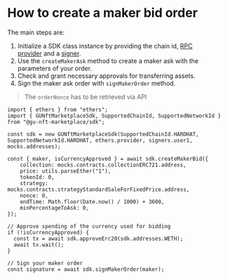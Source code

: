 # **How to create a maker bid order**

The main steps are:

1. Initialize a SDK class instance by providing the chain id, [RPC provider](https://docs.ethers.io/v5/api/providers/) and a [signer](https://docs.ethers.io/v5/api/signer/).
2. Use the `createMakerAsk` method to create a maker ask with the parameters of your order.
3. Check and grant necessary approvals for transferring assets.
4. Sign the maker ask order with `signMakerOrder` method.

> The `orderNonce` has to be retrieved via API
> 

```tsx
import { ethers } from "ethers";
import { GUNftMarketplaceSdk, SupportedChainId, SupportedNetworkId } from "@gu-nft-marketplace/sdk";

const sdk = new GUNftMarketplaceSdk(SupportedChainId.HARDHAT, SupportedNetworkId.HARDHAT, ethers.provider, signers.user1, mocks.addresses);

const { maker, isCurrencyApproved } = await sdk.createMakerBid({
	collection: mocks.contracts.collectionERC721.address,
	price: utils.parseEther("1"),
	tokenId: 0,
	strategy: mocks.contracts.strategyStandardSaleForFixedPrice.address,
	nonce: 0,
	endTime: Math.floor(Date.now() / 1000) + 3600,
	minPercentageToAsk: 0,
});

// Approve spending of the currency used for bidding
if (!isCurrencyApproved) {
  const tx = await sdk.approveErc20(sdk.addresses.WETH);
  await tx.wait();
}

// Sign your maker order
const signature = await sdk.signMakerOrder(maker);
```